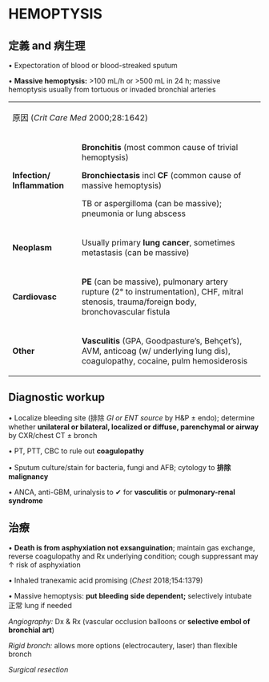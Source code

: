 # HEMOPTYSIS

## 定義 and 病生理

• Expectoration of blood or blood-streaked sputum

• **Massive hemoptysis:** >100 mL/h or >500 mL in 24 h; massive hemoptysis usually from tortuous or invaded bronchial arteries

<table><colgroup><col> <col></colgroup><tbody><tr><td colspan="2"><p>原因 (<span><i>Crit Care Med</i> 2000;28:1642</span>)</p></td></tr><tr><td><p><b>Infection/ Inflammation</b></p></td><td><p><b>Bronchitis</b> (most common cause of trivial hemoptysis)</p><p><b>Bronchiectasis</b> incl <b>CF</b> (common cause of massive hemoptysis)</p><p>TB or aspergilloma (can be massive); pneumonia or lung abscess</p></td></tr><tr><td><p><b>Neoplasm</b></p></td><td><p>Usually primary <b>lung cancer</b>, sometimes metastasis (can be massive)</p></td></tr><tr><td><p><b>Cardiovasc</b></p></td><td><p><b>PE</b> (can be massive), pulmonary artery rupture (2° to instrumentation), CHF, mitral stenosis, trauma/foreign body, bronchovascular fistula</p></td></tr><tr><td><p><b>Other</b></p></td><td><p><b>Vasculitis</b> (GPA, Goodpasture’s, Behçet’s), AVM, anticoag (w/ underlying lung dis), coagulopathy, cocaine, pulm hemosiderosis</p></td></tr></tbody></table>

## Diagnostic workup

• Localize bleeding site (排除 _GI or ENT source_ by H&P ± endo); determine whether **unilateral or bilateral, localized or diffuse, parenchymal or airway** by CXR/chest CT ± bronch

• PT, PTT, CBC to rule out **coagulopathy**

• Sputum culture/stain for bacteria, fungi and AFB; cytology to **排除 malignancy**

• ANCA, anti-GBM, urinalysis to ✔ for **vasculitis** or **pulmonary-renal syndrome**

## 治療

• **Death is from asphyxiation not exsanguination**; maintain gas exchange, reverse coagulopathy and Rx underlying condition; cough suppressant may ↑ risk of asphyxiation

• Inhaled tranexamic acid promising (_Chest_ 2018;154:1379)

• Massive hemoptysis: **put bleeding side dependent;** selectively intubate 正常 lung if needed

_Angiography:_ Dx & Rx (vascular occlusion balloons or **selective embol of bronchial art**)

_Rigid bronch:_ allows more options (electrocautery, laser) than flexible bronch

_Surgical resection_
